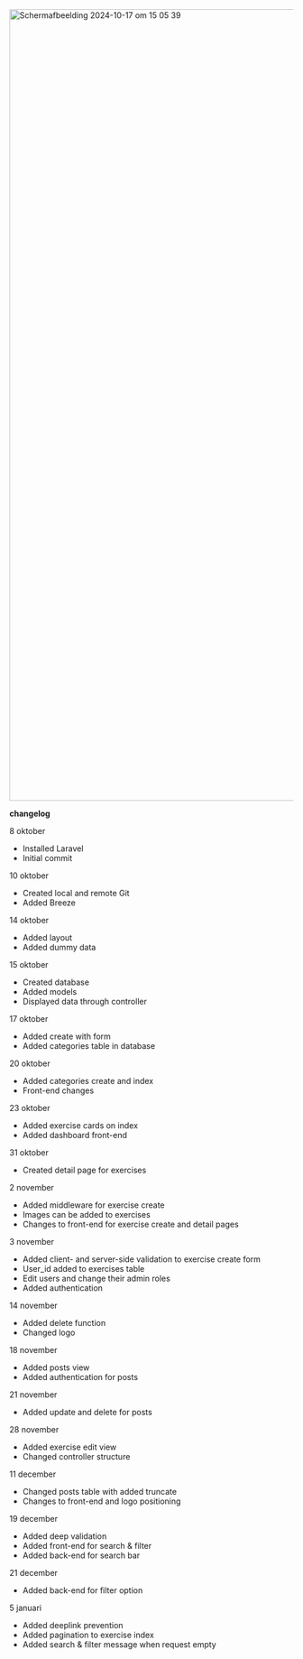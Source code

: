 <img width="1403" alt="Scherm­afbeelding 2024-10-17 om 15 05 39" src="https://github.com/user-attachments/assets/64482f4b-03b0-44a4-a070-70643a0ddc94">



**changelog**

8 oktober
- Installed Laravel
- Initial commit

10 oktober
- Created local and remote Git
- Added Breeze

14 oktober
- Added layout
- Added dummy data

15 oktober
- Created database
- Added models
- Displayed data through controller

17 oktober
- Added create with form
- Added categories table in database

20 oktober
- Added categories create and index
- Front-end changes

23 oktober
- Added exercise cards on index
- Added dashboard front-end

31 oktober
- Created detail page for exercises

2 november
- Added middleware for exercise create
- Images can be added to exercises
- Changes to front-end for exercise create and detail pages

3 november
- Added client- and server-side validation to exercise create form
- User_id added to exercises table
- Edit users and change their admin roles
- Added authentication

14 november
- Added delete function
- Changed logo

18 november
- Added posts view
- Added authentication for posts

21 november
- Added update and delete for posts

28 november
- Added exercise edit view
- Changed controller structure

11 december
- Changed posts table with added truncate
- Changes to front-end and logo positioning

19 december
- Added deep validation
- Added front-end for search & filter
- Added back-end for search bar

21 december
- Added back-end for filter option

5 januari
- Added deeplink prevention
- Added pagination to exercise index
- Added search & filter message when request empty
